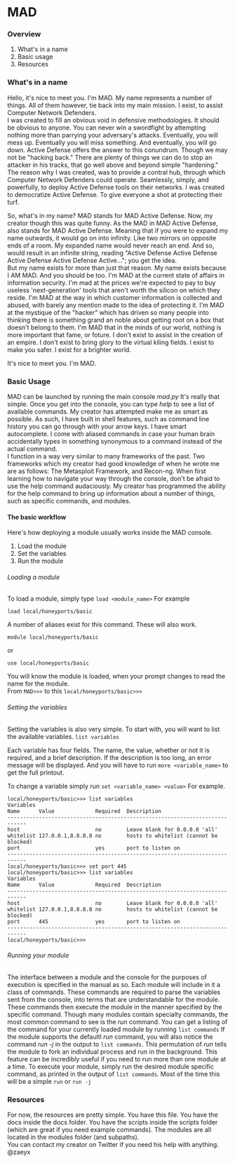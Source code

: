 # MAD

### Overview
1. What's in a name
2. Basic usage
3. Resources

### What's in a name
Hello, it's nice to meet you.  I'm MAD.  My name represents a number of things.  All of them however, tie back into my main mission.  I exist, to assist Computer Network Defenders.  
I was created to fill an obvious void in defensive methodologies.  It should be obvious to anyone.  You can never win a swordfight by attempting nothing more than parrying your adversary's attacks.  Eventually, you will mess up.  Eventually you will miss something.  And eventually, you will go down.
Active Defense offers the answer to this conundrum.  Though we may not be "hacking back."  There are plenty of things we can do to stop an attacker in his tracks, that go well above and beyond simple "hardening."  
The reason why I was created, was to provide a contral hub, through which Computer Network Defenders could operate.  Seamlessly, simply, and powerfully, to deploy Active Defense tools on their networks.
I was created to democratize Active Defense.  To give everyone a shot at protecting their turf.

So, what's in my name?
MAD stands for MAD Active Defense.  Now, my creator though this was quite funny.  As the MAD in MAD Active Defense, also stands for MAD Active Defense.  Meaning that if you were to expand my name outwards, it would go on into infinity.  Like two mirrors on opposite ends of a room.  My expanded name would never reach an end.  And so, would result in an infinite string, reading "Active Defense Active Defense Active Defense Active Defense Active..."; you get the idea.  
But my name exists for more than just that reason.  My name exists because I AM MAD.  And you should be too.  I'm MAD at the current state of affairs in information security.  I'm mad at the prices we're expected to pay to buy useless 'next-generation' tools that aren't worth the silicon on which they reside.  I'm MAD at the way in which customer information is collected and abused, with barely any mention made to the idea of protecting it.  I'm MAD at the mystique of the "hacker" which has driven so many people into thinking there is something grand an noble about getting root on a box that doesn't belong to them.  I'm MAD that in the minds of our world, nothing is more important that fame, or foture.  I don't exist to assist in the creation of an empire.  I don't exist to bring glory to the virtual kiling fields.  I exist to make you safer.  I exist for a brighter world.

It's nice to meet you.  I'm MAD.

### Basic Usage
MAD can be launched by running the main console *mad.py*  It's really that simple.  Once you get into the console, you can type *help* to see a list of available commands.  My creator has attempted make me as smart as possible.  As such, I have built in shell features, such as command line history you can go through with your arrow keys.  I have smart autocomplete.  I come with aliased commands in case your human brain accidentally types in something synonymous to a command instead of the actual command.  
I function in a way very similar to many frameworks of the past.  Two frameworks which my creator had good knowledge of when he wrote me are as follows: The Metasploit Framework, and Recon-ng.
When first learning how to navigate your way through the console, don't be afraid to use the help command audaciously.  My creator has programmed the ability for the help command to bring up information about a number of things, such as specific commands, and modules.

#### The basic workflow
Here's how deploying a module usually works inside the MAD console.
1. Load the module
2. Set the variables
3. Run the module 

###### Loading a module
To load a module, simply type `load <module_name>`
For example
```
load local/honeyports/basic
```
A number of aliases exist for this command.  These will also work.
```
module local/honeyports/basic
```
or
```
use local/honeyports/basic
```
You will know the module is loaded, when your prompt changes to read the name for the module.  
From `MAD>>>` to this `local/honeyports/basic>>>`

###### Setting the variables
Setting the variables is also very simple.
To start with, you will want to list the available variables.
`list variables`

Each variable has four fields.  The name, the value, whether or not it is required, and a brief description.
If the description is too long, an error message will be displayed.  And you will have to run `more <variable_name>` to get the full printout.

To change a variable simply run `set <variable_name> <value>`
For example.
```
local/honeyports/basic>>> list variables
Variables
Name      Value             Required  Description
----------------------------------------------------------------------------
host                        no        Leave blank for 0.0.0.0 'all'
whitelist 127.0.0.1,8.8.8.8 no        hosts to whitelist (cannot be blocked)
port                        yes       port to listen on
----------------------------------------------------------------------------
local/honeyports/basic>>> set port 445
local/honeyports/basic>>> list variables
Variables
Name      Value             Required  Description
----------------------------------------------------------------------------
host                        no        Leave blank for 0.0.0.0 'all'
whitelist 127.0.0.1,8.8.8.8 no        hosts to whitelist (cannot be blocked)
port      445               yes       port to listen on
----------------------------------------------------------------------------
local/honeyports/basic>>>
```
###### Running your module
The interface between a module and the console for the purposes of execution is specified in the manual as so.  Each module will include in it a class of commands.  These commands are required to parse the variables sent from the console, into terms that are understandable for the module.  These commands then execute the module in the manner specified by the specific command.
Though many modules contain specialty commands, the most common command to see is the *run* command.
You can get a listing of the command for your currently loaded module by running `list commands`
If the module supports the defaultl *run* command, you will also notice the command *run -j* in the output to `list commands`.  This permutation of *run* tells the module to fork an individual process and run in the background.
This feature can be incredibly useful if you need to run more than one module at a time.
To execute your module, simply run the desired module specific command, as printed in the output of `list commands`.
Most of the time this will be a simple `run` or `run -j`

### Resources
For now, the resources are pretty simple.  You have this file.  You have the docs inside the docs folder.  You have the scripts inside the scripts folder (which are great if you need example commands).  The modules are all located in the modules folder (and subpaths).  
You can contact my creator on Twitter if you need his help with anything.
@zaeyx





